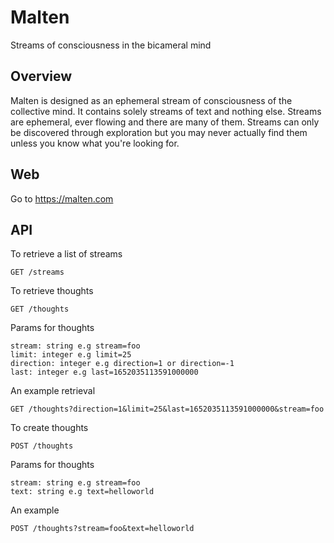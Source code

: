 # Malten

Streams of consciousness in the bicameral mind

## Overview

Malten is designed as an ephemeral stream of consciousness of the collective mind. 
It contains solely streams of text and nothing else. Streams are ephemeral, ever flowing and there are many 
of them. Streams can only be discovered through exploration but you may never actually find them unless 
you know what you're looking for.

## Web

Go to https://malten.com

## API

To retrieve a list of streams

```
GET /streams
```

To retrieve thoughts

```
GET /thoughts
```

Params for thoughts

```
stream: string e.g stream=foo
limit: integer e.g limit=25
direction: integer e.g direction=1 or direction=-1
last: integer e.g last=1652035113591000000
```

An example retrieval

```
GET /thoughts?direction=1&limit=25&last=1652035113591000000&stream=foo
```

To create thoughts

```
POST /thoughts
```

Params for thoughts

```
stream: string e.g stream=foo
text: string e.g text=helloworld
```

An example

```
POST /thoughts?stream=foo&text=helloworld
```
